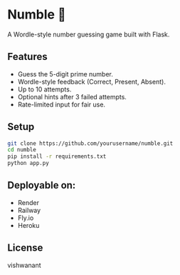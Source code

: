# Numble 🎯

A Wordle-style number guessing game built with Flask.

## Features

- Guess the 5-digit prime number.
- Wordle-style feedback (Correct, Present, Absent).
- Up to 10 attempts.
- Optional hints after 3 failed attempts.
- Rate-limited input for fair use.

## Setup

```bash
git clone https://github.com/yourusername/numble.git
cd numble
pip install -r requirements.txt
python app.py
```

## Deployable on:
- Render
- Railway
- Fly.io
- Heroku

## License

vishwanant
